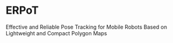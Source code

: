 # ERPoT
Effective and Reliable Pose Tracking for Mobile Robots Based on Lightweight and Compact Polygon Maps
